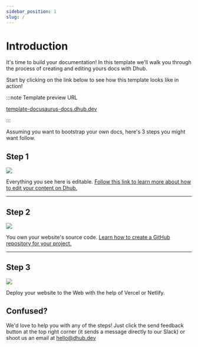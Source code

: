 ```yaml
---
sidebar_position: 1
slug: /
---
```


# Introduction

It's time to build your documentation! In this template we'll walk you through the process of creating and editing yours docs with Dhub.

Start by clicking on the link below to see how this template looks like in action!

:::note Template preview URL

[template-docusaurus-docs.dhub.dev](http://template-docusaurus-docs.dhub.dev)

:::

Assuming you want to bootstrap your own docs, here's 3 steps you might want follow.

## Step 1

[![](/img/step-1.png)](edit.mdx)

Everything you see here is editable. [Follow this link to learn more about how to edit your content on Dhub.](edit.mdx)

---

## **Step 2**

[![](/img/step-2.png)](intro.md)

You own your website's source code. [Learn how to create a GitHub repository for your project.](intro.md)

---

## **Step 3**

[![](/img/step-3.png)](push-to-github.mdx)

Deploy your website to the Web with the help of Vercel or Netlify.

## Confused?

We'd love to help you with any of the steps! Just click the send feedback button at the top right corner (it sends a message directly to our Slack) or shoot us an email at [hello@dhub.dev](mailto:hello@dhub.dev)

&#x20;
